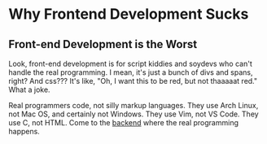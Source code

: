 # Why Frontend Development Sucks
## Front-end Development is the Worst

Look, front-end development is for script kiddies and soydevs who can't handle the real programming. I mean, it's just a bunch of divs and spans, right? And css??? It's like, "Oh, I want this to be red, but not thaaaaat red." What a joke.

Real programmers code, not silly markup languages. They use Arch Linux, not Mac OS, and certainly not Windows. They use Vim, not VS Code. They use C, not HTML. Come to the [backend](https://www.boot.dev) where the real programming happens.
